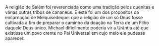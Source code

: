 ﻿A religião de Salém foi reverenciada como uma tradição pelos quenitas e várias outras tribos de cananeus. E este foi um dos propósitos da encarnação de Melquisedeque: que a religião de um só Deus fosse cultivada a fim de preparar o caminho da doação na Terra de um Filho daquele Deus único. Michael dificilmente poderia vir a Urântia até que existisse um povo crente no Pai Universal em cujo meio ele pudesse aparecer.